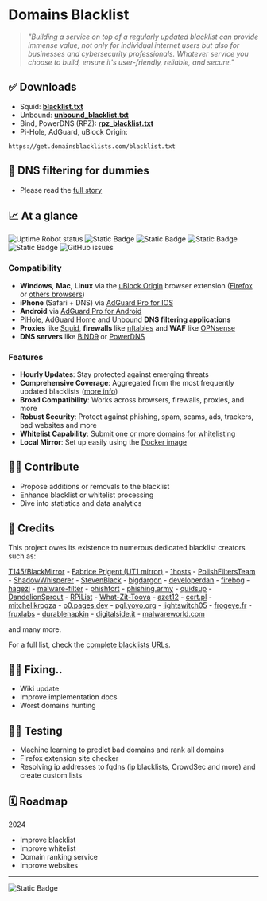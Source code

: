 # Domains Blacklist
> _"Building a service on top of a regularly updated blacklist can provide immense value, not only for individual internet users but also for businesses and cybersecurity professionals. Whatever service you choose to build, ensure it's user-friendly, reliable, and secure."_

## ✅ Downloads
- Squid: **[blacklist.txt](https://github.com/fabriziosalmi/blacklists/releases/download/latest/blacklist.txt)** 
- Unbound: **[unbound_blacklist.txt](https://github.com/fabriziosalmi/blacklists/releases/download/latest/unbound_blacklist.txt)** 
- Bind, PowerDNS (RPZ): **[rpz_blacklist.txt](https://github.com/fabriziosalmi/blacklists/releases/download/latest/rpz_blacklist.txt)** 
- Pi-Hole, AdGuard, uBlock Origin: 
```
https://get.domainsblacklists.com/blacklist.txt
```

## 📖 DNS filtering for dummies
- Please read the [full story](https://github.com/fabriziosalmi/blacklists/blob/main/docs/Introduction.md)
## 📈 At a glance
![Uptime Robot status](https://img.shields.io/uptimerobot/status/m795276181-ea44caeb6a6db48fdc262ac6?label=website) ![Static Badge](https://img.shields.io/badge/blacklists-58-000000) ![Static Badge](https://img.shields.io/badge/blacklisted-3445215-cc0000) ![Static Badge](https://img.shields.io/badge/whitelisted-2256-00CC00) ![Static Badge](https://img.shields.io/badge/streaming_blacklist-28097-000000) ![GitHub issues](https://img.shields.io/github/issues/fabriziosalmi/blacklists)
### Compatibility
- **Windows**, **Mac**, **Linux** via the [uBlock Origin](https://github.com/gorhill/uBlock#ublock-origin) browser extension ([Firefox](https://addons.mozilla.org/it/firefox/addon/ublock-origin/) or [others browsers](https://ublockorigin.com))
- **iPhone** (Safari + DNS) via [AdGuard Pro for IOS](https://download.adguard.com/d/18672/ios-pro?exid=3ail29lmsdyc84s84c0gkosgo)
- **Android** via [AdGuard Pro for Android](https://adguard.com/it/adguard-android/overview.html)
- [PiHole](https://pi-hole.net/), [AdGuard Home](https://adguard.com/it/adguard-home/overview.html) and [Unbound](https://github.com/fabriziosalmi/blacklists/releases/tag/latest) **DNS filtering applications**
- **Proxies** like [Squid](http://www.squid-cache.org/), **firewalls** like [nftables](https://github.com/fabriziosalmi/blacklists/blob/main/scripts/nft_blacklist_fqdn.sh) and **WAF** like [OPNsense](https://docs.opnsense.org/manual/how-tos/proxywebfilter.html)
- **DNS servers** like [BIND9](https://github.com/fabriziosalmi/blacklists/tree/main/docs#how-to-implement-the-rpz-blacklist-with-bind9) or [PowerDNS](https://github.com/PowerDNS/pdns)
  
### Features
- **Hourly Updates**: Stay protected against emerging threats
- **Comprehensive Coverage**: Aggregated from the most frequently updated blacklists ([more info](https://github.com/fabriziosalmi/blacklists/blob/main/docs/blacklists_reviews.md))
- **Broad Compatibility**: Works across browsers, firewalls, proxies, and more
- **Robust Security**: Protect against phishing, spam, scams, ads, trackers, bad websites and more
- **Whitelist Capability**: [Submit one or more domains for whitelisting](https://github.com/fabriziosalmi/blacklists/issues/new/choose)
- **Local Mirror**: Set up easily using the [Docker image](https://hub.docker.com/repository/docker/fabriziosalmi/blacklists/)
## 👨‍💻 Contribute

- Propose additions or removals to the blacklist
- Enhance blacklist or whitelist processing
- Dive into statistics and data analytics
## 🏅 Credits

This project owes its existence to numerous dedicated blacklist creators such as:

[T145/BlackMirror](https://github.com/T145/black-mirror) - [Fabrice Prigent (UT1 mirror)](https://github.com/olbat/ut1-blacklists) - [1hosts](https://badmojr.gitlab.io/1hosts/Lite/domains.txt) - [PolishFiltersTeam](https://gitlab.com/PolishFiltersTeam/) - [ShadowWhisperer](https://raw.githubusercontent.com/ShadowWhisperer/BlockLists/) - [StevenBlack](https://raw.githubusercontent.com/StevenBlack/hosts/) - [bigdargon](https://raw.githubusercontent.com/bigdargon/hostsVN/master/hosts) - [developerdan](https://www.github.developerdan.com/) - [firebog](https://v.firebog.net/hosts/AdguardDNS.txt) - [hagezi](https://gitlab.com/hagezi/) - [malware-filter](https://malware-filter.gitlab.io/) - [phishfort](https://raw.githubusercontent.com/phishfort/phishfort-lists/master/blacklists/domains.json) - [phishing.army](https://phishing.army/) - [quidsup](https://gitlab.com/quidsup/) - [DandelionSprout](https://raw.githubusercontent.com/DandelionSprout/adfilt/) - [RPiList](https://raw.githubusercontent.com/RPiList/specials/master/Blocklisten/) - [What-Zit-Tooya](https://github.com/What-Zit-Tooya/Ad-Block) - [azet12](https://raw.githubusercontent.com/azet12/KADhosts) - [cert.pl](https://hole.cert.pl) - [mitchellkrogza](https://raw.githubusercontent.com/mitchellkrogza/Ultimate.Hosts.Blacklist) - [o0.pages.dev](https://o0.pages.dev) - [pgl.yoyo.org](https://pgl.yoyo.org/) - [lightswitch05](https://raw.githubusercontent.com/lightswitch05/hosts/) - [frogeye.fr](https://hostfiles.frogeye.fr/) - [fruxlabs](https://rescure.fruxlabs.com/) - [durablenapkin](https://raw.githubusercontent.com/durablenapkin/scamblocklist/) - [digitalside.it](https://osint.digitalside.it/Threat-Intel/lists/latestdomains.txt) - [malwareworld.com](https://malwareworld.com/)

and many more.

For a full list, check the [complete blacklists URLs](https://github.com/fabriziosalmi/blacklists/blob/main/blacklists.fqdn.urls).
## 👨‍💻 Fixing..
- Wiki update
- Improve implementation docs
- Worst domains hunting
  
## 👨‍💻 Testing

- Machine learning to predict bad domains and rank all domains
- Firefox extension site checker
- Resolving ip addresses to fqdns (ip blacklists, CrowdSec and more) and create custom lists
## 🗓️ Roadmap

2024

- Improve blacklist
- Improve whitelist
- Domain ranking service
- Improve websites
---
![Static Badge](https://img.shields.io/badge/DomainsBlacklists-For_a_safer_digital_experience-00ce00?style=for-the-badge)
